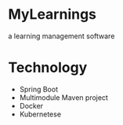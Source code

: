# MyLearnings
a learning management software

# Technology
- Spring Boot
- Multimodule Maven project
- Docker 
- Kubernetese 
